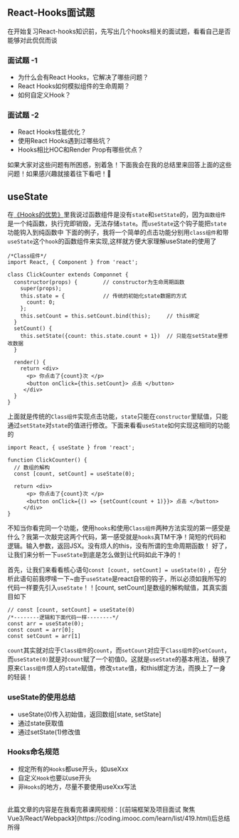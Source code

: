 ## React-Hooks面试题
在开始复习React-hooks知识前，先写出几个hooks相关的面试题，看看自己是否能够对此侃侃而谈
### 面试题 -1
* 为什么会有React Hooks，它解决了哪些问题？
* React Hooks如何模拟组件的生命周期？
* 如何自定义Hook？

### 面试题 -2
* React Hooks性能优化？
* 使用React Hooks遇到过哪些坑？
* Hooks相比HOC和Render Prop有哪些优点？

如果大家对这些问题有所困惑，别着急！下面我会在我的总结里来回答上面的这些问题！如果感兴趣就接着往下看吧！🥳

## useState

在[《Hooks的优势》](Hooks/Hooks的优势.md)里我说过函数组件是没有`state`和`setState`的，因为`函数组件`是一个纯函数，执行完即销毁，无法存储`state`。而`useState`这个钩子能把`state`功能钩入到纯函数中
下面的例子，我将一个简单的点击功能分别用`class组件`和带`useState`这个`hook`的函数组件来实现,这样就方便大家理解useState的使用了
```
/*Class组件*/
import React, { Component } from 'react';

class ClickCounter extends Componnet {
  constructor(props) {        // constructor为生命周期函数
    super(props);
    this.state = {            // 传统的初始化state数据的方式
      count: 0;
    };
    this.setCount = this.setCount.bind(this);     // this绑定
  }
  setCount() {
    this.setState({count: this.state.count + 1})  // 只能在setState里修改数据
  }
  
  render() {
    return <div>
      <p> 你点击了{count}次 </p>
      <button onClick={this.setCount}> 点击 </button>
     </div>
  }
}
```
上面就是传统的`Class组件`实现点击功能，`state`只能在`constructor`里赋值，只能通过`setState`对`state`的值进行修改。下面来看看`useState`如何实现这相同的功能的
```
import React, { useState } from 'react';

function ClickCounter() {
  // 数组的解构
  const [count, setCount] = useState(0);  
  
  return <div>
      <p> 你点击了{count}次 </p>
      <button onClick={() => {setCount(count + 1)}}> 点击 </button>
     </div>
}
```
不知当你看完同一个功能，使用`hooks`和使用`Class组件`两种方法实现的第一感受是什么？我第一次敲完这两个代码，第一感受就是`hooks`真TM干净！简短的代码和逻辑。输入参数，返回JSX。没有烦人的this，没有所谓的生命周期函数！ 好了，让我们来分析一下`useState`到底是怎么做到让代码如此干净的！
<br />

首先，让我们来看看核心语句`const [count, setCount] = useState(0)` ，在分析此语句前我啰嗦一下~由于`useState`是react自带的钩子，所以必须如我所写的代码一样要先引入`useState`！！[count, setCount]是数组的解构赋值，其真实面目如下
```
// const [count, setCount] = useState(0)
/*--------逻辑和下面代码一样--------*/
const arr = useState(0);
const count = arr[0];
const setCount = arr[1]
```
`count`其实就对应于`Class组件`的`count`，而`setCount`对应于`Class组件`的`setCount`，而`useState(0)`就是对`count`赋了一个初值0。这就是`useState`的基本用法，替换了原来`Class组件`烦人的`state`赋值，修改`state`值，和this绑定方法，而换上了一身的轻装！
### useState的使用总结
* useState(0)传入初始值，返回数组[state, setState]
* 通过state获取值
* 通过setState(1)修改值

### Hooks命名规范
* 规定所有的`Hooks`都use开头，如useXxx
* 自定义`Hook`也要以use开头
* 非`Hooks`的地方，尽量不要使用useXxx写法


<br/>
此篇文章的内容是在我看完慕课网视频：[《前端框架及项目面试 聚焦Vue3/React/Webpack》](https://coding.imooc.com/learn/list/419.html)后总结所得


